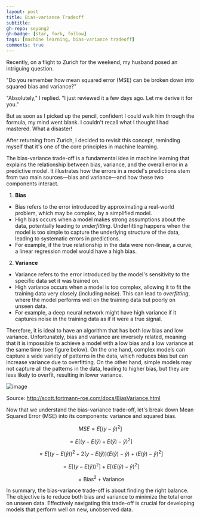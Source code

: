 ```yaml
---
layout: post
title: Bias-variance Tradeoff
subtitle: 
gh-repo: seyong2
gh-badge: [star, fork, follow]
tags: [machine learning, bias-variance tradeoff]
comments: true
---
```


Recently, on a flight to Zurich for the weekend, my husband posed an intriguing question.

"Do you remember how mean squared error (MSE) can be broken down into squared bias and variance?"

"Absolutely," I replied. "I just reviewed it a few days ago. Let me derive it for you."

But as soon as I picked up the pencil, confident I could walk him through the formula, my mind went blank. I couldn't recall what I thought I had mastered. What a disaster!

After returning from Zurich, I decided to revisit this concept, reminding myself that it's one of the core principles in machine learning.

The bias-variance trade-off is a fundamental idea in machine learning that explains the relationship between bias, variance, and the overall error in a predictive model. It illustrates how the errors in a model's predictions stem from two main sources—bias and variance—and how these two components interact.

1. **Bias**
- Bias refers to the error introduced by approximating a real-world problem, which may be complex, by a simplified model.
- High bias occurs when a model makes strong assumptions about the data, potentially leading to *underfitting*. Underfitting happens when the model is too simple to capture the underlying structure of the data, leading to systematic errors in predictions.
- For example, if the true relationship in the data were non-linear, a curve, a linear regression model would have a high bias.

2. **Variance**
- Variance refers to the error introduced by the model's sensitivity to the specific data set it was trained on.
- High variance occurs when a model is too complex, allowing it to fit the training data very closely (including noise). This can lead to *overfitting*, where the model performs well on the training data but poorly on unseen data.
- For example, a deep neural network might have high variance if it captures noise in the training data as if it were a true signal.

Therefore, it is ideal to have an algorithm that has both low bias and low variance. Unfortunately, bias and variance are inversely related, meaning that it is impossible to achieve a model with a low bias and a low variance at the same time (see figure below). On the one hand, complex models can capture a wide variety of patterns in the data, which reduces bias but can increase variance due to overfitting. On the other hand, simple models may not capture all the patterns in the data, leading to higher bias, but they are less likely to overfit, resulting in lower variance.

![image](https://github.com/user-attachments/assets/075ed449-fda1-4987-9b4a-377717d0c5d4)

Source: http://scott.fortmann-roe.com/docs/BiasVariance.html

Now that we understand the bias-variance trade-off, let's break down Mean Squared Error (MSE) into its components: variance and squared bias.

$$MSE = E[(y - \hat{y})^2]$$ 

$$= E[( y - E(\hat{y}) + E(\hat{y}) - \hat{y} )^2 ]$$

$$= E[ ( y - E(\hat{y}) )^2 + 2( y - E(\hat{y}) )( E(\hat{y}) - \hat{y} ) + ( E(\hat{y}) - \hat{y} )^2 ]$$

$$= E[ ( y - E(\hat{y}) )^2 ] + E[ ( E(\hat{y}) - \hat{y} )^2 ]$$

$$= \text{Bias}^2 + \text{Variance}$$

In summary, the bias-variance trade-off is about finding the right balance. The objective is to reduce both bias and variance to minimize the total error on unseen data. Effectively navigating this trade-off is crucial for developing models that perform well on new, unobserved data.
